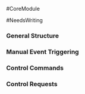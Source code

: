 #CoreModule

#NeedsWriting

### General Structure

### Manual Event Triggering

### Control Commands

### Control Requests